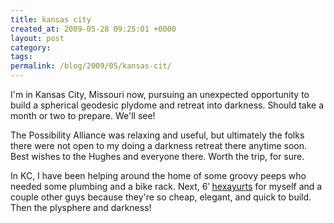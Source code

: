 ```yaml
---
title: kansas city
created_at: 2009-05-28 09:25:01 +0000
layout: post
category: 
tags: 
permalink: /blog/2009/05/kansas-cit/
---
```


I'm in Kansas City, Missouri now, pursuing an unexpected opportunity to build a spherical geodesic plydome and retreat into darkness. Should take a month or two to prepare. We'll see!

The Possibility Alliance was relaxing and useful, but ultimately the folks there were not open to my doing a darkness retreat there anytime soon. Best wishes to the Hughes and everyone there. Worth the trip, for sure.

In KC, I have been helping around the home of some groovy peeps who needed some plumbing and a bike rack. Next, 6′ [hexayurts][1] for myself and a couple other guys because they're so cheap, elegant, and quick to build. Then the plysphere and darkness!

   [1]: http://hexayurt.com
